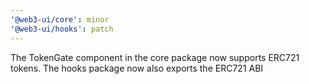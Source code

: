 ```yaml
---
'@web3-ui/core': minor
'@web3-ui/hooks': patch
---
```


The TokenGate component in the core package now supports ERC721 tokens. The hooks package now also exports the ERC721 ABI
